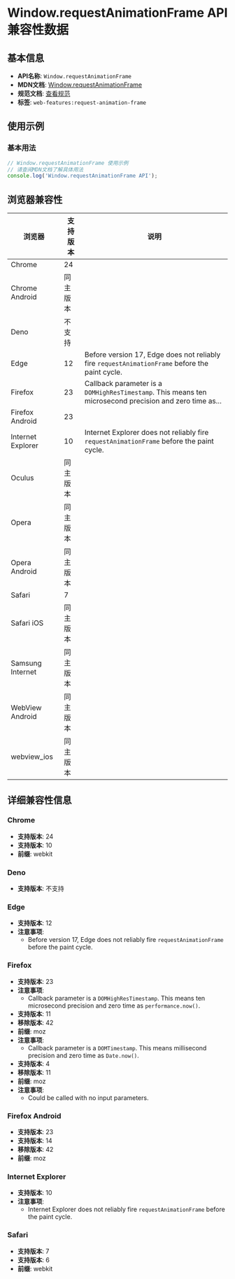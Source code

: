 # Window.requestAnimationFrame API 兼容性数据

## 基本信息

- **API名称**: `Window.requestAnimationFrame`
- **MDN文档**: [Window.requestAnimationFrame](https://developer.mozilla.org/docs/Web/API/Window/requestAnimationFrame)
- **规范文档**: [查看规范](https://html.spec.whatwg.org/multipage/imagebitmap-and-animations.html#dom-animationframeprovider-requestanimationframe)
- **标签**: `web-features:request-animation-frame`

## 使用示例

### 基本用法

```javascript
// Window.requestAnimationFrame 使用示例
// 请查阅MDN文档了解具体用法
console.log('Window.requestAnimationFrame API');
```

## 浏览器兼容性

| 浏览器 | 支持版本 | 说明 |
|--------|----------|------|
| Chrome | 24 |  |
| Chrome Android | 同主版本 |  |
| Deno | 不支持 |  |
| Edge | 12 | Before version 17, Edge does not reliably fire `requestAnimationFrame` before the paint cycle. |
| Firefox | 23 | Callback parameter is a `DOMHighResTimestamp`. This means ten microsecond precision and zero time as... |
| Firefox Android | 23 |  |
| Internet Explorer | 10 | Internet Explorer does not reliably fire `requestAnimationFrame` before the paint cycle. |
| Oculus | 同主版本 |  |
| Opera | 同主版本 |  |
| Opera Android | 同主版本 |  |
| Safari | 7 |  |
| Safari iOS | 同主版本 |  |
| Samsung Internet | 同主版本 |  |
| WebView Android | 同主版本 |  |
| webview_ios | 同主版本 |  |

## 详细兼容性信息

### Chrome

- **支持版本**: 24
- **支持版本**: 10
- **前缀**: webkit

### Deno

- **支持版本**: 不支持

### Edge

- **支持版本**: 12
- **注意事项**:
  - Before version 17, Edge does not reliably fire `requestAnimationFrame` before the paint cycle.

### Firefox

- **支持版本**: 23
- **注意事项**:
  - Callback parameter is a `DOMHighResTimestamp`. This means ten microsecond precision and zero time as `performance.now()`.
- **支持版本**: 11
- **移除版本**: 42
- **前缀**: moz
- **注意事项**:
  - Callback parameter is a `DOMTimestamp`. This means millisecond precision and zero time as `Date.now()`.
- **支持版本**: 4
- **移除版本**: 11
- **前缀**: moz
- **注意事项**:
  - Could be called with no input parameters.

### Firefox Android

- **支持版本**: 23
- **支持版本**: 14
- **移除版本**: 42
- **前缀**: moz

### Internet Explorer

- **支持版本**: 10
- **注意事项**:
  - Internet Explorer does not reliably fire `requestAnimationFrame` before the paint cycle.

### Safari

- **支持版本**: 7
- **支持版本**: 6
- **前缀**: webkit

